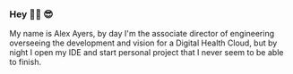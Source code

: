 ### Hey 👋🏻 😎

My name is Alex Ayers, by day I'm the associate director of engineering overseeing the development and vision for a Digital Health Cloud, but by night I open my IDE and start personal project that I never seem to be able to finish. 
